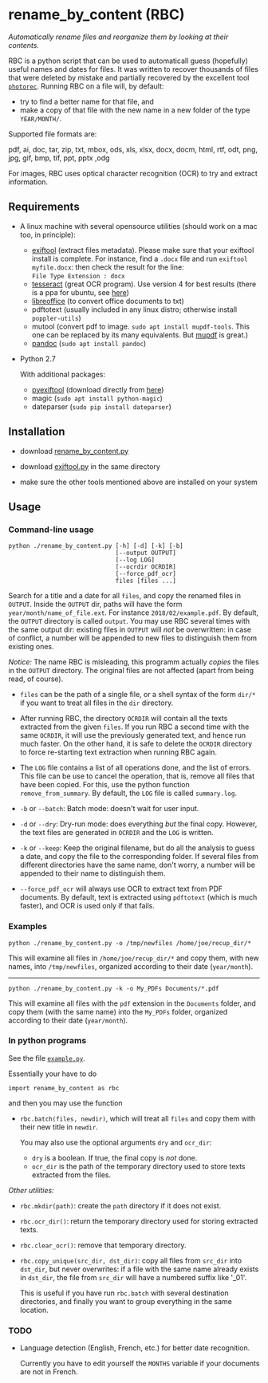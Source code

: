 # rename_by_content (RBC)
_Automatically rename files and reorganize them by looking at their contents._

RBC is a python script that can be used to automaticall guess
(hopefully) useful names and dates for files. It was written to
recover thousands of files that were deleted by mistake and partially
recovered by the excellent tool
[`photorec`](https://www.cgsecurity.org/wiki/PhotoRec). Running RBC on
a file will, by default:

+ try to find a better name for that file, and
+ make a copy of that file with the new name in a new folder of the
  type `YEAR/MONTH/`.

Supported file formats are:

pdf, ai, doc, tar, zip, txt, mbox, ods, xls, xlsx, docx, docm, html,
rtf, odt, png, jpg, gif, bmp, tif, ppt, pptx ,odg

For images, RBC uses optical character recognition (OCR) to try and
extract information.

## Requirements

* A linux machine with several opensource utilities (should work on a
  mac too, in principle):

	- [exiftool](https://www.sno.phy.queensu.ca/~phil/exiftool/)
	  (extract files metadata). Please make sure that your exiftool
	  install is complete. For instance, find a `.docx` file and run
	  `exiftool myfile.docx`: then
	  check the result for the line:  
	  `File Type Extension : docx`
	- [tesseract](https://github.com/tesseract-ocr/tesseract) (great OCR program). Use version 4 for best results (there is a ppa for ubuntu, see [here](https://github.com/tesseract-ocr/tesseract/wiki))
	- [libreoffice](https://www.libreoffice.org/) (to convert office documents to txt)
	- pdftotext (usually included in any linux distro; otherwise install `poppler-utils`)
	- mutool (convert pdf to image. `sudo apt install mupdf-tools`. This one can be replaced by its many equivalents. But [mupdf](https://mupdf.com/) is great.)
	- [pandoc](https://pandoc.org/) (`sudo apt install pandoc`)

* Python 2.7

  With additional packages:

  - [pyexiftool](https://smarnach.github.io/pyexiftool/) (download directly from [here](https://raw.githubusercontent.com/smarnach/pyexiftool/master/exiftool.py))
  - magic (`sudo apt install python-magic`)
  - dateparser (`sudo pip install dateparser`)

## Installation

* download [rename_by_content.py](https://github.com/sanette/rename_by_content/blob/master/rename_by_content.py)

* download [exiftool.py](https://raw.githubusercontent.com/smarnach/pyexiftool/master/exiftool.py) in the same directory

* make sure the other tools mentioned above are installed on your system

## Usage

### Command-line usage

```
python ./rename_by_content.py [-h] [-d] [-k] [-b]  
                              [--output OUTPUT]
                              [--log LOG]  
                              [--ocrdir OCRDIR]  
                              [--force_pdf_ocr]  
                              files [files ...]
```

Search for a title and a date for all `files`, and copy the renamed
files in `OUTPUT`. Inside the `OUTPUT` dir, paths will have the form
`year/month/name_of_file.ext`. For instance `2018/02/example.pdf`.  By
default, the `OUTPUT` directory is called `output`. You may use RBC
several times with the same output dir: existing files in `OUTPUT`
will *not* be overwritten: in case of conflict, a number will be
appended to new files to distinguish them from existing ones.

_Notice:_ The name RBC is misleading, this programm actually _copies_
the files in the `OUTPUT` directory. The original files are not
affected (apart from being read, of course).

* `files` can be the path of a single file, or a shell syntax of the
  form `dir/*` if you want to treat all files in the `dir` directory.

* After running RBC, the directory `OCRDIR` will contain all the texts
  extracted from the given `files`. If you run RBC a second time with
  the same `OCRDIR`, it will use the previously generated text, and
  hence run much faster. On the other hand, it is safe to delete the
  `OCRDIR` directory to force re-starting text extraction when running
  RBC again.

* The `LOG` file contains a list of all operations done, and the list
  of errors. This file can be use to cancel the operation, that is,
  remove all files that have been copied. For this, use the python
  function `remove_from_summary`. By default, the `LOG` file is called
  `summary.log`.

* `-b` or `--batch`: Batch mode: doesn't wait for user input.

* `-d` or `--dry`: Dry-run mode: does everything _but_ the final
  copy. However, the text files are generated in `OCRDIR` and the
  `LOG` is written.

* `-k` or `--keep`: Keep the original filename, but do all the
  analysis to guess a date, and copy the file to the corresponding
  folder. If several files from different directories have the same
  name, don't worry, a number will be appended to their name to
  distinguish them.

* `--force_pdf_ocr` will always use OCR to extract text from PDF
  documents. By default, text is extracted using `pdftotext` (which is
  much faster), and OCR is used only if that fails.

### Examples

`python ./rename_by_content.py -o /tmp/newfiles /home/joe/recup_dir/*`

This will examine all files in `/home/joe/recup_dir/*` and copy them,
with new names, into `/tmp/newfiles`, organized according to their
date (`year/month`).

___

`python ./rename_by_content.py -k -o My_PDFs Documents/*.pdf`

This will examine all files with the `pdf` extension in the
`Documents` folder, and copy them (with the same name) into the
`My_PDFs` folder, organized according to their date (`year/month`).

### In python programs

See the file [`example.py`](https://github.com/sanette/rename_by_content/blob/master/example.py).

Essentially your have to do

```
import rename_by_content as rbc
```

and then you may use the function

 - `rbc.batch(files, newdir)`, which will treat all `files` and copy
   them with their new title in `newdir`.

   You may also use the optional arguments `dry` and `ocr_dir`:
     * `dry` is a boolean. If true, the final copy is _not_ done.
     * `ocr_dir` is the path of the temporary directory used to store
       texts extracted from the files.

_Other utilities:_

 - `rbc.mkdir(path)`: create the `path` directory if it does not exist.
 
 - `rbc.ocr_dir()`: return the temporary directory used for storing
   extracted texts.

 - `rbc.clear_ocr()`: remove that temporary directory.

 - `rbc.copy_unique(src_dir, dst_dir)`: copy all files from `src_dir` into
   `dst_dir`, but never overwrites: if a file with the same name
   already exists in `dst_dir`, the file from `src_dir` will have a
   numbered suffix like '_01'.

   This is useful if you have run `rbc.batch` with several destination
   directories, and finally you want to group everything in the same
   location.

### TODO

- Language detection (English, French, etc.) for better date recognition.

  Currently you have to edit yourself the `MONTHS` variable if your
  documents are not in French.
